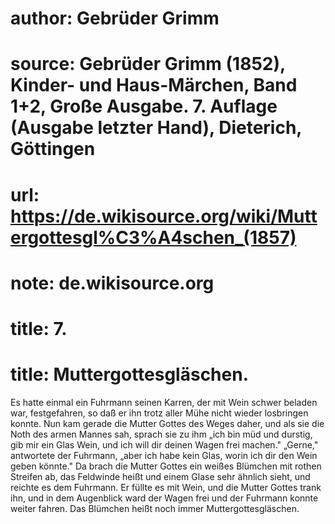 # author: Gebrüder Grimm
# source: Gebrüder Grimm (1852), Kinder- und Haus-Märchen, Band 1+2, Große Ausgabe. 7. Auflage (Ausgabe letzter Hand), Dieterich, Göttingen
# url: https://de.wikisource.org/wiki/Muttergottesgl%C3%A4schen_(1857)
# note: de.wikisource.org
# title: 7.

# title: Muttergottesgläschen.

Es hatte einmal ein Fuhrmann seinen Karren, der mit Wein schwer beladen war, festgefahren, so daß er ihn trotz aller Mühe nicht wieder losbringen konnte. Nun kam gerade die Mutter Gottes des Weges daher, und als sie die Noth des armen Mannes sah, sprach sie zu ihm „ich bin müd und durstig, gib mir ein Glas Wein, und ich will dir deinen Wagen frei machen." „Gerne," antwortete der Fuhrmann, „aber ich habe kein Glas, worin ich dir den Wein geben könnte." Da brach die Mutter Gottes ein weißes Blümchen mit rothen Streifen ab, das Feldwinde heißt und einem Glase sehr ähnlich sieht, und reichte es dem Fuhrmann. Er füllte es mit Wein, und die Mutter Gottes trank ihn, und in dem Augenblick ward der Wagen frei und der Fuhrmann konnte weiter fahren. Das Blümchen heißt noch immer Muttergottesgläschen. 

